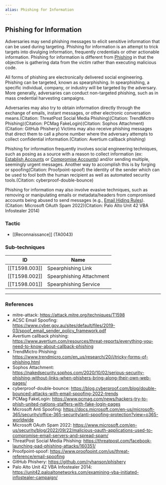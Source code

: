 ```yaml
---
alias: Phishing for Information
---
```


## Phishing for Information

Adversaries may send phishing messages to elicit sensitive information that can be used during targeting. Phishing for information is an attempt to trick targets into divulging information, frequently credentials or other actionable information. Phishing for information is different from [Phishing](https://attack.mitre.org/techniques/T1566) in that the objective is gathering data from the victim rather than executing malicious code.

All forms of phishing are electronically delivered social engineering. Phishing can be targeted, known as spearphishing. In spearphishing, a specific individual, company, or industry will be targeted by the adversary. More generally, adversaries can conduct non-targeted phishing, such as in mass credential harvesting campaigns.

Adversaries may also try to obtain information directly through the exchange of emails, instant messages, or other electronic conversation means.(Citation: ThreatPost Social Media Phishing)(Citation: TrendMictro Phishing)(Citation: PCMag FakeLogin)(Citation: Sophos Attachment)(Citation: GitHub Phishery) Victims may also receive phishing messages that direct them to call a phone number where the adversary attempts to collect confidential information.(Citation: Avertium callback phishing)

Phishing for information frequently involves social engineering techniques, such as posing as a source with a reason to collect information (ex: [Establish Accounts](https://attack.mitre.org/techniques/T1585) or [Compromise Accounts](https://attack.mitre.org/techniques/T1586)) and/or sending multiple, seemingly urgent messages. Another way to accomplish this is by forging or spoofing(Citation: Proofpoint-spoof) the identity of the sender which can be used to fool both the human recipient as well as automated security tools.(Citation: cyberproof-double-bounce) 

Phishing for information may also involve evasive techniques, such as removing or manipulating emails or metadata/headers from compromised accounts being abused to send messages (e.g., [Email Hiding Rules](https://attack.mitre.org/techniques/T1564/008)).(Citation: Microsoft OAuth Spam 2022)(Citation: Palo Alto Unit 42 VBA Infostealer 2014)


### Tactic

- [[Reconnaissance]] (TA0043)

### Sub-techniques

| ID | Name |
| --- | --- |
| [[T1598.003]] | Spearphishing Link |
| [[T1598.002]] | Spearphishing Attachment |
| [[T1598.001]] | Spearphishing Service |


---
### References

- mitre-attack: https://attack.mitre.org/techniques/T1598
- ACSC Email Spoofing: https://www.cyber.gov.au/sites/default/files/2019-03/spoof_email_sender_policy_framework.pdf
- Avertium callback phishing: https://www.avertium.com/resources/threat-reports/everything-you-need-to-know-about-callback-phishing
- TrendMictro Phishing: https://www.trendmicro.com/en_us/research/20/i/tricky-forms-of-phishing.html
- Sophos Attachment: https://nakedsecurity.sophos.com/2020/10/02/serious-security-phishing-without-links-when-phishers-bring-along-their-own-web-pages/
- cyberproof-double-bounce: https://blog.cyberproof.com/blog/double-bounced-attacks-with-email-spoofing-2022-trends
- PCMag FakeLogin: https://www.pcmag.com/news/hackers-try-to-phish-united-nations-staffers-with-fake-login-pages
- Microsoft Anti Spoofing: https://docs.microsoft.com/en-us/microsoft-365/security/office-365-security/anti-spoofing-protection?view=o365-worldwide
- Microsoft OAuth Spam 2022: https://www.microsoft.com/en-us/security/blog/2022/09/22/malicious-oauth-applications-used-to-compromise-email-servers-and-spread-spam/
- ThreatPost Social Media Phishing: https://threatpost.com/facebook-launching-pad-phishing-attacks/160351/
- Proofpoint-spoof: https://www.proofpoint.com/us/threat-reference/email-spoofing
- GitHub Phishery: https://github.com/ryhanson/phishery
- Palo Alto Unit 42 VBA Infostealer 2014: https://unit42.paloaltonetworks.com/examining-vba-initiated-infostealer-campaign/
